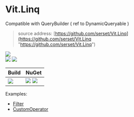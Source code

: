 ﻿
# Vit.Linq
Compatible with QueryBuilder ( ref to DynamicQueryable )
>source address: [https://github.com/serset/Vit.Linq](https://github.com/serset/Vit.Linq "https://github.com/serset/Vit.Linq")    

![](https://img.shields.io/github/license/Serset/Vit.Linq.svg)  
![](https://img.shields.io/github/repo-size/Serset/Vit.Linq.svg)  ![](https://img.shields.io/github/last-commit/Serset/Vit.Linq.svg)  
 

| Build | NuGet |
| -------- | -------- |
|![](https://github.com/serset/Vit.Linq/workflows/ki_multibranch/badge.svg) | [![](https://img.shields.io/nuget/v/Vit.Linq.svg)](https://www.nuget.org/packages/Vit.Linq/) ![](https://img.shields.io/nuget/dt/Vit.Linq.svg) |

 
Examples:  
- [Filter](src/Test/Vit.Linq.MsTest/Filter/Filter_TestBase.cs)  
- [CustomOperator](src/Test/Vit.Linq.MsTest/Filter/FilterService_CustomOperator_Test.cs)  

